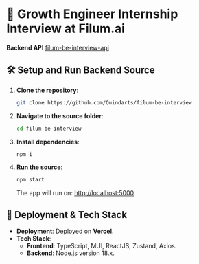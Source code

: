 # 🌱 **Growth Engineer Internship** Interview at **Filum.ai**

 **Backend API** [filum-be-interview-api](https://filum-be-interview.vercel.app)

## 🛠️ **Setup and Run Backend Source**

1. **Clone the repository**:
    ```bash
    git clone https://github.com/Quindarts/filum-be-interview
    ```
2. **Navigate to the source folder**:
    ```bash
    cd filum-be-interview
    ```
3. **Install dependencies**:
    ```bash
    npm i
    ```
4. **Run the source**:
    ```bash
    npm start
    ```
   The app will run on: [http://localhost:5000](http://localhost:5000)

## 🚀 **Deployment & Tech Stack**

- **Deployment**: Deployed on **Vercel**.
- **Tech Stack**:
  - **Frontend**: TypeScript, MUI, ReactJS, Zustand, Axios.
  - **Backend**: Node.js version 18.x.
